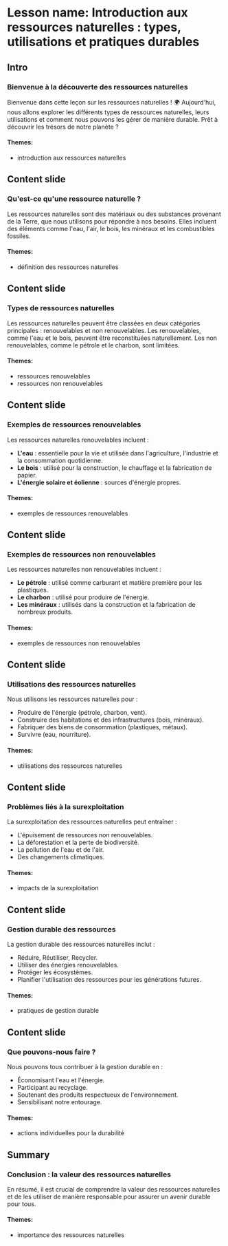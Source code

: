 # Lesson name: Introduction aux ressources naturelles : types, utilisations et pratiques durables

## Intro

### Bienvenue à la découverte des ressources naturelles

Bienvenue dans cette leçon sur les ressources naturelles ! 🌍 Aujourd'hui, nous allons explorer les différents types de ressources naturelles, leurs utilisations et comment nous pouvons les gérer de manière durable. Prêt à découvrir les trésors de notre planète ?

#### **Themes:**
- introduction aux ressources naturelles

## Content slide

### Qu'est-ce qu'une ressource naturelle ?

Les ressources naturelles sont des matériaux ou des substances provenant de la Terre, que nous utilisons pour répondre à nos besoins. Elles incluent des éléments comme l'eau, l'air, le bois, les minéraux et les combustibles fossiles.

#### **Themes:**
- définition des ressources naturelles

## Content slide

### Types de ressources naturelles

Les ressources naturelles peuvent être classées en deux catégories principales : renouvelables et non renouvelables. Les renouvelables, comme l'eau et le bois, peuvent être reconstituées naturellement. Les non renouvelables, comme le pétrole et le charbon, sont limitées.

#### **Themes:**
- ressources renouvelables
- ressources non renouvelables

## Content slide

### Exemples de ressources renouvelables

Les ressources naturelles renouvelables incluent :
- **L'eau** : essentielle pour la vie et utilisée dans l'agriculture, l'industrie et la consommation quotidienne.
- **Le bois** : utilisé pour la construction, le chauffage et la fabrication de papier.
- **L'énergie solaire et éolienne** : sources d'énergie propres.

#### **Themes:**
- exemples de ressources renouvelables

## Content slide

### Exemples de ressources non renouvelables

Les ressources naturelles non renouvelables incluent :
- **Le pétrole** : utilisé comme carburant et matière première pour les plastiques.
- **Le charbon** : utilisé pour produire de l'énergie.
- **Les minéraux** : utilisés dans la construction et la fabrication de nombreux produits.

#### **Themes:**
- exemples de ressources non renouvelables

## Content slide

### Utilisations des ressources naturelles

Nous utilisons les ressources naturelles pour :
- Produire de l'énergie (pétrole, charbon, vent).
- Construire des habitations et des infrastructures (bois, minéraux).
- Fabriquer des biens de consommation (plastiques, métaux).
- Survivre (eau, nourriture).

#### **Themes:**
- utilisations des ressources naturelles

## Content slide

### Problèmes liés à la surexploitation

La surexploitation des ressources naturelles peut entraîner :
- L'épuisement de ressources non renouvelables.
- La déforestation et la perte de biodiversité.
- La pollution de l'eau et de l'air.
- Des changements climatiques.

#### **Themes:**
- impacts de la surexploitation

## Content slide

### Gestion durable des ressources

La gestion durable des ressources naturelles inclut :
- Réduire, Réutiliser, Recycler.
- Utiliser des énergies renouvelables.
- Protéger les écosystèmes.
- Planifier l'utilisation des ressources pour les générations futures.

#### **Themes:**
- pratiques de gestion durable

## Content slide

### Que pouvons-nous faire ?

Nous pouvons tous contribuer à la gestion durable en :
- Économisant l'eau et l'énergie.
- Participant au recyclage.
- Soutenant des produits respectueux de l'environnement.
- Sensibilisant notre entourage.

#### **Themes:**
- actions individuelles pour la durabilité

## Summary

### Conclusion : la valeur des ressources naturelles

En résumé, il est crucial de comprendre la valeur des ressources naturelles et de les utiliser de manière responsable pour assurer un avenir durable pour tous.

#### **Themes:**
- importance des ressources naturelles
